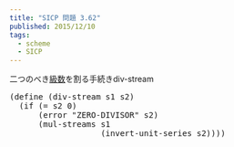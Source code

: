 ```yaml
---
title: "SICP 問題 3.62"
published: 2015/12/10
tags:
  - scheme
  - SICP
---
```


<p>二つのべき<a class="keyword" href="http://d.hatena.ne.jp/keyword/%B5%E9%BF%F4">級数</a>を割る手続きdiv-stream</p>

<pre class="code lang-scheme" data-lang="scheme" data-unlink><span class="synSpecial">(</span><span class="synStatement">define</span> <span class="synSpecial">(</span>div-stream s1 s2<span class="synSpecial">)</span>
  <span class="synSpecial">(</span><span class="synStatement">if</span> <span class="synSpecial">(</span><span class="synIdentifier">=</span> s2 <span class="synConstant">0</span><span class="synSpecial">)</span>
      <span class="synSpecial">(</span>error <span class="synConstant">&quot;ZERO-DIVISOR&quot;</span> s2<span class="synSpecial">)</span>
      <span class="synSpecial">(</span>mul-streams s1
                   <span class="synSpecial">(</span>invert-unit-series s2<span class="synSpecial">))))</span>
</pre>


